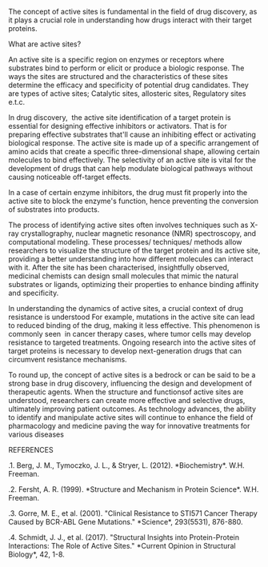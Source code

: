 The concept of active sites is fundamental in the field of drug discovery, as it plays a crucial role in understanding how drugs interact with their target proteins. 

What are active sites? 

An active site is a specific region on enzymes or receptors where substrates bind to perform or elicit or produce a biologic response. The ways the sites are structured and the characteristics of these sites determine the efficacy and specificity of potential drug candidates. They are types of active sites; Catalytic sites, allosteric sites, Regulatory sites e.t.c.

In drug discovery,  the active site identification of a target protein is essential for designing effective inhibitors or activators. That is for preparing effective substrates that'll cause an inhibiting effect or activating biological response. The active site is made up of a specific arrangement of amino acids that create a specific three-dimensional shape, allowing certain molecules to bind effectively. The selectivity of an active site is vital for the development of drugs that can help modulate biological pathways without causing noticeable off-target effects. 

In a case of certain enzyme inhibitors, the drug must fit properly into the active site to block the enzyme's function, hence preventing the conversion of substrates into products.

The process of identifying active sites often involves techniques such as X-ray crystallography, nuclear magnetic resonance (NMR) spectroscopy, and computational modeling. These processes/ techniques/ methods allow researchers to visualize the structure of the target protein and its active site, providing a better understanding into how different molecules can interact with it. After the site has been characterised, insightfully observed, medicinal chemists can design small molecules that mimic the natural substrates or ligands, optimizing their properties to enhance binding affinity and specificity.

In understanding the dynamics of active sites, a crucial context of drug resistance is understood For example, mutations in the active site can lead to reduced binding of the drug, making it less effective. This phenomenon is commonly seen  in cancer therapy cases, where tumor cells may develop resistance to targeted treatments. Ongoing research into the active sites of target proteins is necessary to develop next-generation drugs that can circumvent resistance mechanisms.

To round up, the concept of active sites is a bedrock or can be said to be a strong base in drug discovery, influencing the design and development of therapeutic agents. When the structure and functionsof active sites are understood, researchers can create more effective and selective drugs, ultimately improving patient outcomes. As technology advances, the ability to identify and manipulate active sites will continue to enhance the field of pharmacology and medicine paving the way for innovative treatments for various diseases

REFERENCES

.1. Berg, J. M., Tymoczko, J. L., & Stryer, L. (2012). \*Biochemistry\*. W\.H. Freeman.

.2. Fersht, A. R. (1999). \*Structure and Mechanism in Protein Science\*. W\.H. Freeman.

.3. Gorre, M. E., et al. (2001). "Clinical Resistance to STI571 Cancer Therapy Caused by BCR-ABL Gene Mutations." \*Science\*, 293(5531), 876-880.

.4. Schmidt, J. J., et al. (2017). "Structural Insights into Protein-Protein Interactions: The Role of Active Sites." \*Current Opinion in Structural Biology\*, 42, 1-8.
